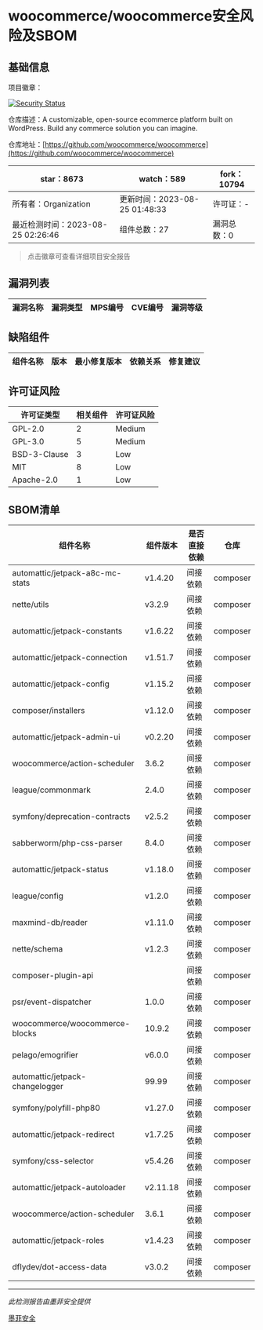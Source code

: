 # woocommerce/woocommerce安全风险及SBOM

## 基础信息

项目徽章：

[![Security Status](https://www.murphysec.com/platform3/v31/badge/1694778151597928448.svg)](https://www.murphysec.com/console/report/1694416112174133248/1694778151597928448)

仓库描述：A customizable, open-source ecommerce platform built on WordPress. Build any commerce solution you can imagine.

仓库地址：[https://github.com/woocommerce/woocommerce](https://github.com/woocommerce/woocommerce)

| star：8673 | watch：589 | fork：10794 |
| ----------- | -------------- | ------------ |
| 所有者：Organization | 更新时间：2023-08-25 01:48:33 | 许可证：- |
| 最近检测时间：2023-08-25 02:26:46 | 组件总数：27 | 漏洞总数：0 |

> 点击徽章可查看详细项目安全报告



## 漏洞列表

| 漏洞名称 | 漏洞类型 | MPS编号 | CVE编号 | 漏洞等级 |
| ------- | ------ | ------- | ------ | ----- |





## 缺陷组件

| 组件名称 | 版本 | 最小修复版本 | 依赖关系 | 修复建议 |
| -------- | ---- | ------------ | -------- | -------- |





## 许可证风险

| 许可证类型 | 相关组件 | 许可证风险 |
| ---------- | -------- | ---------- |
|GPL-2.0|2|Medium|
|GPL-3.0|5|Medium|
|BSD-3-Clause|3|Low|
|MIT|8|Low|
|Apache-2.0|1|Low|




## SBOM清单

| 组件名称 | 组件版本 | 是否直接依赖 | 仓库 |
| -------- | -------- | ------------ | ---- |
|automattic/jetpack-a8c-mc-stats|v1.4.20|间接依赖|composer|
|nette/utils|v3.2.9|间接依赖|composer|
|automattic/jetpack-constants|v1.6.22|间接依赖|composer|
|automattic/jetpack-connection|v1.51.7|间接依赖|composer|
|automattic/jetpack-config|v1.15.2|间接依赖|composer|
|composer/installers|v1.12.0|间接依赖|composer|
|automattic/jetpack-admin-ui|v0.2.20|间接依赖|composer|
|woocommerce/action-scheduler|3.6.2|间接依赖|composer|
|league/commonmark|2.4.0|间接依赖|composer|
|symfony/deprecation-contracts|v2.5.2|间接依赖|composer|
|sabberworm/php-css-parser|8.4.0|间接依赖|composer|
|automattic/jetpack-status|v1.18.0|间接依赖|composer|
|league/config|v1.2.0|间接依赖|composer|
|maxmind-db/reader|v1.11.0|间接依赖|composer|
|nette/schema|v1.2.3|间接依赖|composer|
|composer-plugin-api||间接依赖|composer|
|psr/event-dispatcher|1.0.0|间接依赖|composer|
|woocommerce/woocommerce-blocks|10.9.2|间接依赖|composer|
|pelago/emogrifier|v6.0.0|间接依赖|composer|
|automattic/jetpack-changelogger|99.99|间接依赖|composer|
|symfony/polyfill-php80|v1.27.0|间接依赖|composer|
|automattic/jetpack-redirect|v1.7.25|间接依赖|composer|
|symfony/css-selector|v5.4.26|间接依赖|composer|
|automattic/jetpack-autoloader|v2.11.18|间接依赖|composer|
|woocommerce/action-scheduler|3.6.1|间接依赖|composer|
|automattic/jetpack-roles|v1.4.23|间接依赖|composer|
|dflydev/dot-access-data|v3.0.2|间接依赖|composer|


------

*此检测报告由墨菲安全提供*

[墨菲安全](www.murphysec.com)